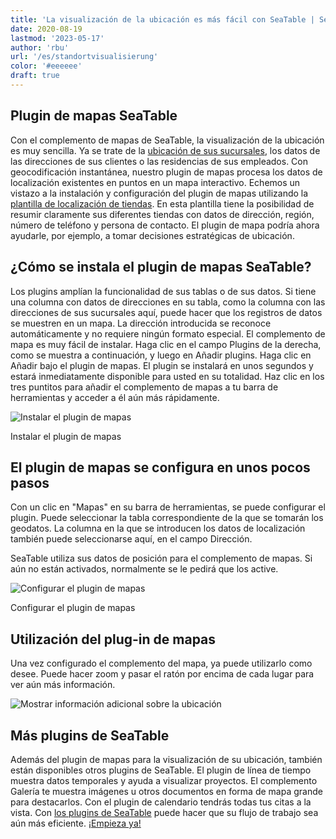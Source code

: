 ```yaml
---
title: 'La visualización de la ubicación es más fácil con SeaTable | SeaTable'
date: 2020-08-19
lastmod: '2023-05-17'
author: 'rbu'
url: '/es/standortvisualisierung'
color: '#eeeeee'
draft: true
---
```


## Plugin de mapas SeaTable

Con el complemento de mapas de SeaTable, la visualización de la ubicación es muy sencilla. Ya se trate de la [ubicación de sus sucursales](https://seatable.io/es/vorlage/d6nlvef8ram9wwbkjhziwa/), los datos de las direcciones de sus clientes o las residencias de sus empleados. Con geocodificación instantánea, nuestro plugin de mapas procesa los datos de localización existentes en puntos en un mapa interactivo. Echemos un vistazo a la instalación y configuración del plugin de mapas utilizando la [plantilla de localización de tiendas](https://seatable.io/es/vorlage/d6nlvef8ram9wwbkjhziwa/). En esta plantilla tiene la posibilidad de resumir claramente sus diferentes tiendas con datos de dirección, región, número de teléfono y persona de contacto. El plugin de mapa podría ahora ayudarle, por ejemplo, a tomar decisiones estratégicas de ubicación.

## ¿Cómo se instala el plugin de mapas SeaTable?

Los plugins amplían la funcionalidad de sus tablas o de sus datos. Si tiene una columna con datos de direcciones en su tabla, como la columna con las direcciones de sus sucursales aquí, puede hacer que los registros de datos se muestren en un mapa. La dirección introducida se reconoce automáticamente y no requiere ningún formato especial. El complemento de mapa es muy fácil de instalar. Haga clic en el campo Plugins de la derecha, como se muestra a continuación, y luego en Añadir plugins. Haga clic en Añadir bajo el plugin de mapas. El plugin se instalará en unos segundos y estará inmediatamente disponible para usted en su totalidad. Haz clic en los tres puntitos para añadir el complemento de mapas a tu barra de herramientas y acceder a él aún más rápidamente.

![Instalar el plugin de mapas](https://seatable.io/wp-content/uploads/2020/08/Karten-Plugin-Installieren.gif)

Instalar el plugin de mapas

## El plugin de mapas se configura en unos pocos pasos

Con un clic en "Mapas" en su barra de herramientas, se puede configurar el plugin. Puede seleccionar la tabla correspondiente de la que se tomarán los geodatos. La columna en la que se introducen los datos de localización también puede seleccionarse aquí, en el campo Dirección.

SeaTable utiliza sus datos de posición para el complemento de mapas. Si aún no están activados, normalmente se le pedirá que los active.

![Configurar el plugin de mapas](https://seatable.io/wp-content/uploads/2020/08/Karten-Plugin-Einstellen.gif)

Configurar el plugin de mapas

## Utilización del plug-in de mapas

Una vez configurado el complemento del mapa, ya puede utilizarlo como desee. Puede hacer zoom y pasar el ratón por encima de cada lugar para ver aún más información.

![Mostrar información adicional sobre la ubicación](https://seatable.de/wp-content/uploads/2020/08/Bildschirmfoto-2020-08-03-um-11.43.44.png)

## Más plugins de SeaTable

Además del plugin de mapas para la visualización de su ubicación, también están disponibles otros plugins de SeaTable. El plugin de línea de tiempo muestra datos temporales y ayuda a visualizar proyectos. El complemento Galería te muestra imágenes u otros documentos en forma de mapa grande para destacarlos. Con el plugin de calendario tendrás todas tus citas a la vista. Con [los plugins de SeaTable](https://seatable.io/es/seatable-plugins/) puede hacer que su flujo de trabajo sea aún más eficiente. [¡Empieza ya!](https://seatable.io/es/registrierung/)
